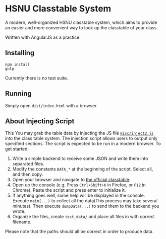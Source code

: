# HSNU Classtable System

A modern, well-organized HSNU classtable system, which aims to provide an easier and more convenient way to look up the classtable of your class.

Written with AngularJS as a practice.

## Installing
````
npm install
gulp
````
Currently there is no test suite.

## Running
Simply open `dist/index.html` with a browser.

## About Injecting Script
This You may grab the table data by injecting the JS file [`misc/inject2.js`](misc/inject2.js) into the class table system. The injection script allows users to output only specified sections. The script is expected to be run in a modern browser. To get started:
  1. Write a simple backend to receive some JSON and write them into separated files.
  2. Modify the constants `DATA_*` at the beginning of the script. Select all, and then copy.
  3. Open your browser and navigate to [the official classtable](http://grades.hs.ntnu.edu.tw/classtable/).
  4. Open up the console (e.g. Press `Ctrl+Shift+K` in Firefox, or `F12` in Chrome). Paste the script and press enter to initialize it.
  5. If anything goes well, some help will be displayed in the console. Execute `main(...)` to collect all the data(This process may take several minutes). Then execute `dumpData(...)` to send them to the backend you wrote.
  6. Organize the files, create `test_data/` and place all files in with correct filename.

Please note that the paths should all be correct in order to produce data.

